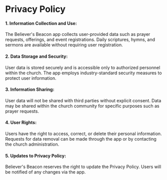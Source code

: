 # Privacy Policy

#### 1. Information Collection and Use:

The Believer's Beacon app collects user-provided data such as prayer requests, offerings, and event registrations.
Daily scriptures, hymns, and sermons are available without requiring user registration.

#### 2. Data Storage and Security:

User data is stored securely and is accessible only to authorized personnel within the church.
The app employs industry-standard security measures to protect user information.

#### 3. Information Sharing:

User data will not be shared with third parties without explicit consent.
Data may be shared within the church community for specific purposes such as prayer requests.

#### 4. User Rights:

Users have the right to access, correct, or delete their personal information.
Requests for data removal can be made through the app or by contacting the church administration.

#### 5. Updates to Privacy Policy:

Believer's Beacon reserves the right to update the Privacy Policy.
Users will be notified of any changes via the app.
